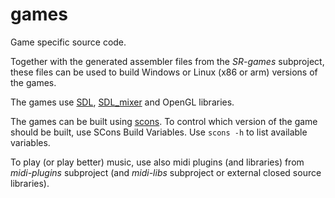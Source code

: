 # games

Game specific source code.

Together with the generated assembler files from the *SR-games* subproject, these files can be used to build Windows or Linux (x86 or arm) versions of the games.

The games use [SDL](https://libsdl.org/ "Simple DirectMedia Layer"), [SDL_mixer](https://www.libsdl.org/projects/SDL_mixer/ "sample multi-channel audio mixer library") and OpenGL libraries.

The games can be built using [scons](http://scons.org/ "SCons: A software construction tool"). To control which version of the game should be built, use SCons Build Variables. Use `scons -h` to list available variables.

To play (or play better) music, use also midi plugins (and libraries) from *midi-plugins* subproject (and *midi-libs* subproject or external closed source libraries).
